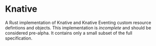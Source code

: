 # Knative

A Rust implementation of Knative and Knative Eventing custom resource defintions and objects.
This implementation is *incomplete* and should be considered pre-alpha. It contains only a small subset of the full specification.
